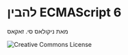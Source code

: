 # להבין ECMAScript 6

מאת ניקולאס סי. זאקאס

![Creative Commons License](http://i.creativecommons.org/l/by-nc-nd/3.0/88x31.png)

